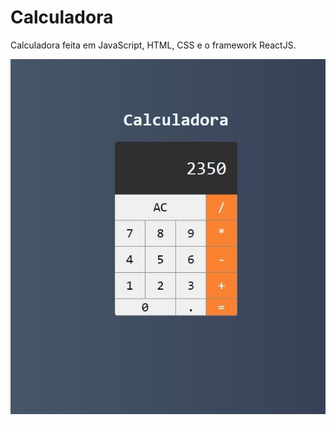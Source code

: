 <h1> Calculadora </h1>
<p>Calculadora feita em JavaScript, HTML, CSS e o framework ReactJS. </p>
<img src=calc.jpg />
